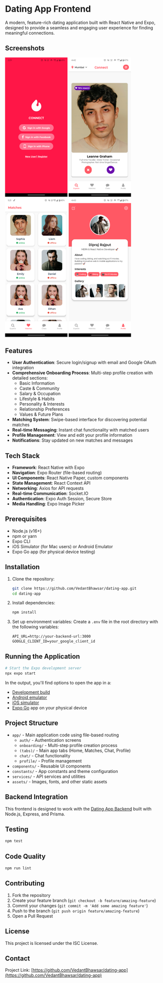# Dating App Frontend

A modern, feature-rich dating application built with React Native and Expo, designed to provide a seamless and engaging user experience for finding meaningful connections.

## Screenshots

<img
width="205"
alt="Capture 1"
src="https://github.com/diprajgirase/connect-dating-app-react-native/blob/main/assets/images/preview-signin.png">
<img
width="205"
alt="Capture 2"
src="https://github.com/diprajgirase/connect-dating-app-react-native/blob/main/assets/images/preview-explore.png">
<img
width="205"
alt="Capture 3"
src="https://github.com/diprajgirase/connect-dating-app-react-native/blob/main/assets/images/preview-matches.png">
<img
width="205"
alt="Capture 4"
src="https://github.com/diprajgirase/connect-dating-app-react-native/blob/main/assets/images/preview-profile.png">

## Features

- **User Authentication**: Secure login/signup with email and Google OAuth integration
- **Comprehensive Onboarding Process**: Multi-step profile creation with detailed sections:
  - Basic Information
  - Caste & Community
  - Salary & Occupation
  - Lifestyle & Habits
  - Personality & Interests
  - Relationship Preferences
  - Values & Future Plans
- **Matching System**: Swipe-based interface for discovering potential matches
- **Real-time Messaging**: Instant chat functionality with matched users
- **Profile Management**: View and edit your profile information
- **Notifications**: Stay updated on new matches and messages

## Tech Stack

- **Framework**: React Native with Expo
- **Navigation**: Expo Router (file-based routing)
- **UI Components**: React Native Paper, custom components
- **State Management**: React Context API
- **Networking**: Axios for API requests
- **Real-time Communication**: Socket.IO
- **Authentication**: Expo Auth Session, Secure Store
- **Media Handling**: Expo Image Picker

## Prerequisites

- Node.js (v16+)
- npm or yarn
- Expo CLI
- iOS Simulator (for Mac users) or Android Emulator
- Expo Go app (for physical device testing)

## Installation

1. Clone the repository:
   ```bash
   git clone https://github.com/VedantBhawsar/dating-app.git
   cd dating-app
   ```

2. Install dependencies:
   ```bash
   npm install
   ```

3. Set up environment variables:
   Create a `.env` file in the root directory with the following variables:
   ```
   API_URL=http://your-backend-url:3000
   GOOGLE_CLIENT_ID=your_google_client_id
   ```

## Running the Application

```bash
# Start the Expo development server
npx expo start
```

In the output, you'll find options to open the app in a:

- [Development build](https://docs.expo.dev/develop/development-builds/introduction/)
- [Android emulator](https://docs.expo.dev/workflow/android-studio-emulator/)
- [iOS simulator](https://docs.expo.dev/workflow/ios-simulator/)
- [Expo Go](https://expo.dev/go) app on your physical device

## Project Structure

- `app/` - Main application code using file-based routing
  - `auth/` - Authentication screens
  - `onboarding/` - Multi-step profile creation process
  - `(tabs)/` - Main app tabs (Home, Matches, Chat, Profile)
  - `chat/` - Chat functionality
  - `profile/` - Profile management
- `components/` - Reusable UI components
- `constants/` - App constants and theme configuration
- `services/` - API services and utilities
- `assets/` - Images, fonts, and other static assets

## Backend Integration

This frontend is designed to work with the [Dating App Backend](https://github.com/diprajgirase/dating-app-backend) built with Node.js, Express, and Prisma.

## Testing

```bash
npm test
```

## Code Quality

```bash
npm run lint
```

## Contributing

1. Fork the repository
2. Create your feature branch (`git checkout -b feature/amazing-feature`)
3. Commit your changes (`git commit -m 'Add some amazing feature'`)
4. Push to the branch (`git push origin feature/amazing-feature`)
5. Open a Pull Request

## License

This project is licensed under the ISC License.

## Contact

Project Link: [https://github.com/VedantBhawsar/dating-app](https://github.com/VedantBhawsar/dating-app)
